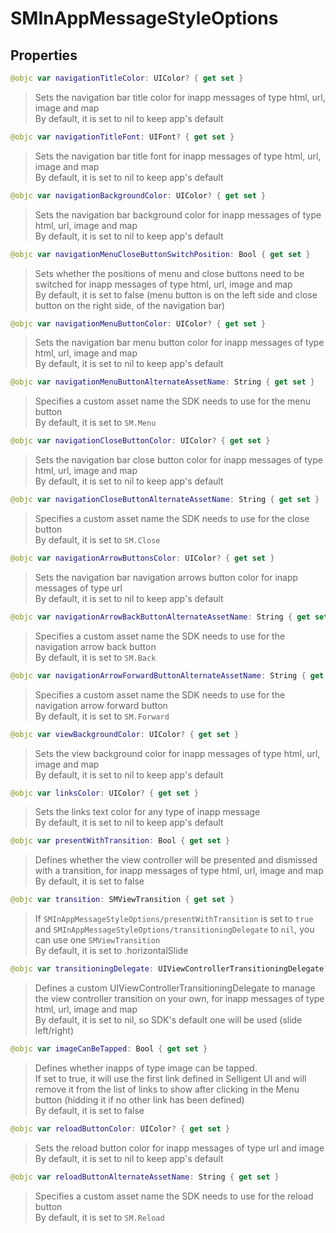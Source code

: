 # SMInAppMessageStyleOptions

## Properties
```swift
@objc var navigationTitleColor: UIColor? { get set }
```

>Sets the navigation bar title color for inapp messages of type html, url, image and map<br/>By default, it is set to nil to keep app's default<br/>

```swift
@objc var navigationTitleFont: UIFont? { get set }
```

>Sets the navigation bar title font for inapp messages of type html, url, image and map<br/>By default, it is set to nil to keep app's default

```swift
@objc var navigationBackgroundColor: UIColor? { get set }
```

>Sets the navigation bar background color for inapp messages of type html, url, image and map<br/>By default, it is set to nil to keep app's default

```swift
@objc var navigationMenuCloseButtonSwitchPosition: Bool { get set }
```

>Sets whether the positions of menu and close buttons need to be switched for inapp messages of type html, url, image and map<br/>By default, it is set to false (menu button is on the left side and close button on the right side, of the navigation bar)

```swift
@objc var navigationMenuButtonColor: UIColor? { get set }
```

>Sets the navigation bar menu button color for inapp messages of type html, url, image and map<br/>By default, it is set to nil to keep app's default

```swift
@objc var navigationMenuButtonAlternateAssetName: String { get set }
```

>Specifies a custom asset name the SDK needs to use for the menu button<br/>By default, it is set to `SM.Menu`

```swift
@objc var navigationCloseButtonColor: UIColor? { get set }
```

>Sets the navigation bar close button color for inapp messages of type html, url, image and map<br/>By default, it is set to nil to keep app's default

```swift
@objc var navigationCloseButtonAlternateAssetName: String { get set }
```

>Specifies a custom asset name the SDK needs to use for the close button<br/>By default, it is set to `SM.Close`

```swift
@objc var navigationArrowButtonsColor: UIColor? { get set }
```

>Sets the navigation bar navigation arrows button color for inapp messages of type url<br/>By default, it is set to nil to keep app's default

```swift
@objc var navigationArrowBackButtonAlternateAssetName: String { get set }
```

>Specifies a custom asset name the SDK needs to use for the navigation arrow back button<br/>By default, it is set to `SM.Back`

```swift
@objc var navigationArrowForwardButtonAlternateAssetName: String { get set }
```

>Specifies a custom asset name the SDK needs to use for the navigation arrow forward button<br/>By default, it is set to `SM.Forward`

```swift
@objc var viewBackgroundColor: UIColor? { get set }
```

>Sets the view background color for inapp messages of type html, url, image and map<br/>By default, it is set to nil to keep app's default

```swift
@objc var linksColor: UIColor? { get set }
```

>Sets the links text color for any type of inapp message<br/>By default, it is set to nil to keep app's default

```swift
@objc var presentWithTransition: Bool { get set }
```

>Defines whether the view controller will be presented and dismissed with a transition, for inapp messages of type html, url, image and map<br/>By default, it is set to false

```swift
@objc var transition: SMViewTransition { get set }
```

>If ``SMInAppMessageStyleOptions/presentWithTransition`` is set to `true` and ``SMInAppMessageStyleOptions/transitioningDelegate`` to `nil`, you can use one ``SMViewTransition``<br/>By default, it is set to .horizontalSlide

```swift
@objc var transitioningDelegate: UIViewControllerTransitioningDelegate? { get set }
```

>Defines a custom UIViewControllerTransitioningDelegate to manage the view controller transition on your own, for inapp messages of type html, url, image and map<br/>By default, it is set to nil, so SDK's default one will be used (slide left/right)

```swift
@objc var imageCanBeTapped: Bool { get set }
```

>Defines whether inapps of type image can be tapped.<br/>If set to true, it will use the first link defined in Selligent UI and will remove it from the list of links to show after clicking in the Menu button (hidding it if no other link has been defined)<br/>By default, it is set to false

```swift
@objc var reloadButtonColor: UIColor? { get set }
```

>Sets the reload button color for inapp messages of type url and image<br/>By default, it is set to nil to keep app's default

```swift
@objc var reloadButtonAlternateAssetName: String { get set }
```

>Specifies a custom asset name the SDK needs to use for the reload button<br/>By default, it is set to `SM.Reload`
